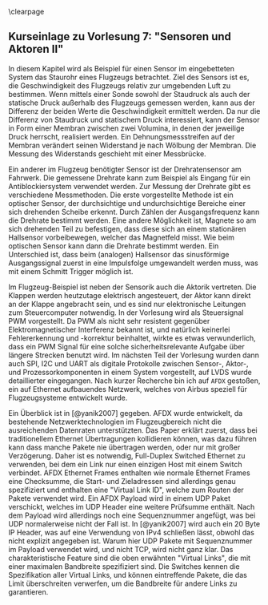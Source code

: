 \clearpage
## Kurseinlage zu Vorlesung 7: "Sensoren und Aktoren II"

In diesem Kapitel wird als Beispiel für einen Sensor im eingebetteten System das
Staurohr eines Flugzeugs betrachtet. Ziel des Sensors ist es, die
Geschwindigkeit des Flugzeugs relativ zur umgebenden Luft zu bestimmen. Wenn
mittels einer Sonde sowohl der Staudruck als auch der statische Druck außerhalb
des Flugzeugs gemessen werden, kann aus der Differenz der beiden Werte die
Geschwindigkeit ermittelt werden. Da nur die Differenz von Staudruck und
statischem Druck interessiert, kann der Sensor in Form einer Membran zwischen
zwei Volumina, in denen der jeweilige Druck herrscht, realisiert werden. Ein
Dehnungsmessstreifen auf der Membran verändert seinen Widerstand je nach Wölbung
der Membran. Die Messung des Widerstands geschieht mit einer Messbrücke.

Ein anderer im Flugzeug benötigter Sensor ist der Drehratensensor am Fahrwerk.
Die gemessene Drehrate kann zum Beispiel als Eingang für ein Antiblockiersystem
verwendet werden. Zur Messung der Drehrate gibt es verschiedene Messmethoden.
Die erste vorgestellte Methode ist ein optischer Sensor, der durchsichtige und
undurchsichtige Bereiche einer sich drehenden Scheibe erkennt. Durch Zählen der
Ausgangsfrequenz kann die Drehrate bestimmt werden. Eine andere Möglichkeit ist,
Magnete so am sich drehenden Teil zu befestigen, dass diese sich an einem
stationären Hallsensor vorbeibewegen, welcher das Magnetfeld misst. Wie beim
optischen Sensor kann dann die Drehrate bestimmt werden. Ein Unterschied ist,
dass beim (analogen) Hallsensor das sinusförmige Ausgangssignal zuerst in eine
Impulsfolge umgewandelt werden muss, was mit einem Schmitt Trigger möglich ist.

Im Flugzeug-Beispiel ist neben der Sensorik auch die Aktorik vertreten. Die
Klappen werden heutzutage elektrisch angesteuert, der Aktor kann direkt an der
Klappe angebracht sein, und es sind nur elektronische Leitungen zum
Steuercomputer notwendig. In der Vorlesung wird als Steuersignal PWM
vorgestellt. Da PWM als nicht sehr resistent gegenüber Elektromagnetischer
Interferenz bekannt ist, und natürlich keinerlei Fehlererkennung und -korrektur
beinhaltet, wirkte es etwas verwunderlich, dass ein PWM Signal für eine solche
sicherheitsrelevante Aufgabe über längere Strecken benutzt wird. Im nächsten
Teil der Vorlesung wurden dann auch SPI, I2C und UART als digitale Protokolle
zwischen Sensor-, Aktor-, und Prozessorkomponenten in einem System vorgestellt,
auf LVDS wurde detaillierter eingegangen. Nach kurzer Recherche bin ich auf
`AFDX` gestoßen, ein auf Ethernet aufbauendes Netzwerk, welches von Airbus
speziell für Flugzeugsysteme entwickelt wurde.

Ein Überblick ist in [@yanik2007] gegeben. AFDX wurde entwickelt, da bestehende
Netzwerktechnologien im Flugzeugbereich nicht die ausreichenden Datenraten
unterstützten. Das Paper erklärt zuerst, dass bei traditionellem Ethernet
Übertragungen kollidieren können, was dazu führen kann dass manche Pakete nie
übertragen werden, oder nur mit großer Verzögerung. Daher ist es notwendig,
Full-Duplex Switched Ethernet zu verwenden, bei dem ein Link nur einen einzigen
Host mit einem Switch verbindet. AFDX Ethernet Frames enthalten wie normale
Ethernet Frames eine Checksumme, die Start- und Zieladressen sind allerdings
genau spezifiziert und enthalten eine "Virtual Link ID", welche zum Routen der
Pakete verwendet wird. Ein AFDX Payload wird in einem UDP Paket verschickt,
welches im UDP Header eine weitere Prüfsumme enthält. Nach dem Payload wird
allerdings noch eine Sequenznummer angefügt, was bei UDP normalerweise nicht der
Fall ist. In [@yanik2007] wird auch ein 20 Byte IP Header, was auf eine
Verwendung von IPv4 schließen lässt, obwohl das nicht explizit angegeben ist.
Warum hier UDP Pakete mit Sequenznummer im Payload verwendet wird, und nicht
TCP, wird nicht ganz klar. Das charakteristische Feature sind die oben erwähnten
"Virtual Links", die mit einer maximalen Bandbreite spezifiziert sind. Die
Switches kennen die Spezifikation aller Virtual Links, und können eintreffende
Pakete, die das Limit überschreiten verwerfen, um die Bandbreite für andere
Links zu garantieren.
